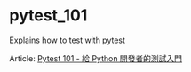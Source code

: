 # pytest_101
Explains how to test with pytest

Article: [Pytest 101 - 給 Python 開發者的測試入門](https://minglunwu.github.io/notes/2022/pytest_101.html)
